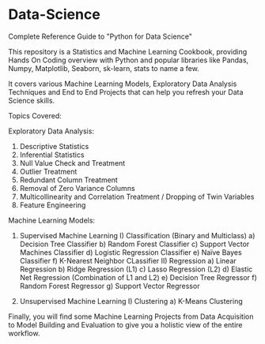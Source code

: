 # Data-Science
Complete Reference Guide to "Python for Data Science"

This repository is a Statistics and Machine Learning Cookbook, providing Hands On Coding overview with Python and popular libraries like Pandas, Numpy, Matplotlib, Seaborn, sk-learn, stats to name a few.

It covers various Machine Learning Models, Exploratory Data Analysis Techniques and End to End Projects that can help you refresh your Data Science skills.


Topics Covered:

Exploratory Data Analysis:

1)  Descriptive Statistics
2)  Inferential Statistics
3)  Null Value Check and Treatment
4)  Outlier Treatment
5)  Redundant Column Treatment
6)  Removal of Zero Variance Columns
7)  Multicollinearity and Correlation Treatment / Dropping of Twin Variables
8)  Feature Engineering


Machine Learning Models:

1)  Supervised Machine Learning
    I)  Classification (Binary and Multiclass)
        a)  Decision Tree Classifier
        b)  Random Forest Classifier
        c)  Support Vector Machines Classifier
        d)  Logistic Regression Classifier
        e)  Naïve Bayes Classifier
        f)  K-Nearest Neighbor CLassifier
    II) Regression
        a)  Linear Regression
        b)  Ridge Regression (L1)
        c)  Lasso Regression (L2)
        d)  Elastic Net Regression (Combination of L1 and L2)
        e)  Decision Tree Regressor
        f)  Random Forest Regressor
        g)  Support Vector Regressor

2)  Unsupervised Machine Learning
    I)  Clustering
        a)  K-Means Clustering
        
Finally, you will find some Machine Learning Projects from Data Acquisition to Model Building and Evaluation to give you a holistic view of the entire workflow.

